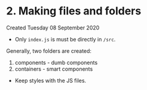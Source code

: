 # 2. Making files and folders
Created Tuesday 08 September 2020


* Only ``index.js`` is must be directly in ``/src``.

Generally, two folders are created:

1. components - dumb components
2. containers - smart components


* Keep styles with the JS files.


